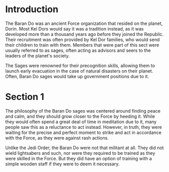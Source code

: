 # Introduction
The Baran Do was an ancient Force organization that resided on the planet, Dorin.
Most Kel Dors would say it was a tradition instead, as it was developed more than a thousand years ago before they joined the Republic.
Their recruitment was often provided by Kel Dor families, who would send their children to train with them.
Members that were part of this sect were usually referred to as sages, often acting as advisors and seers to the leaders of the planet's society.

The Sages were renowned for their precognition skills, allowing them to launch early evacuation in the case of natural disasters on their planet.
Often, Baran Do sages would take up government positions due to it.

# Section 1
The philosophy of the Baran Do sages was centered around finding peace and calm, and they should grow closer to the Force by heeding it.
While they would often spend a great deal of time in meditation due to it, many people saw this as a reluctance to act instead.
However, in truth, they were waiting for the precise and perfect moment to strike and act in accordance with the Force, as they were against rash actions.

Unlike the Jedi Order, the Baran Do were not that militant at all.
They did not wield lightsabers and such, nor were they required to be trained as they were skilled in the Force.
But they did have an option of training with a simple wooden staff if they were to deem it necessary.